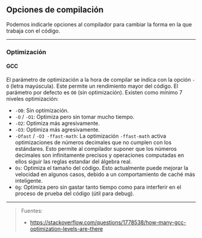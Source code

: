 ## Opciones de compilación
Podemos indicarle opciones al compilador para cambiar la forma en la que trabaja con el código.

______________________________________

### Optimización

#### GCC
El parámetro de optimización a la hora de compilar se indica con la opción `-O` (letra mayúscula). Este permite un rendimiento mayor del código. El parámetro por defecto es `O0` (sin optimización). Existen como mínimo 7 niveles optimización:
- `-O0`: Sin optimización.
- `-O` / `-O1`: Optimiza pero sin tomar mucho tiempo.
- `-O2`: Optimiza más agresivamente.
- `-O3`: Optimiza más agresivamente.
- `-Ofast` / `-O3 -ffast-math`: La optimización `-ffast-math` activa optimizaciones de números decimales que no cumplen con los estándares. Esto permite al compilador suponer que los números decimales son infinitamente precisos y operaciones computadas en ellos siguir las reglas estandar del álgebra real.
- `Os`: Optimiza el tamaño del código. Esto actualmente puede mejorar la velocidad en algunos casos, debido a un comportamiento de caché más inteligente.
- `Og`: Optimiza pero sin gastar tanto tiempo como para interferir en el proceso de prueba del código (útil para debug).

______________________________________

> Fuentes:
> - https://stackoverflow.com/questions/1778538/how-many-gcc-optimization-levels-are-there